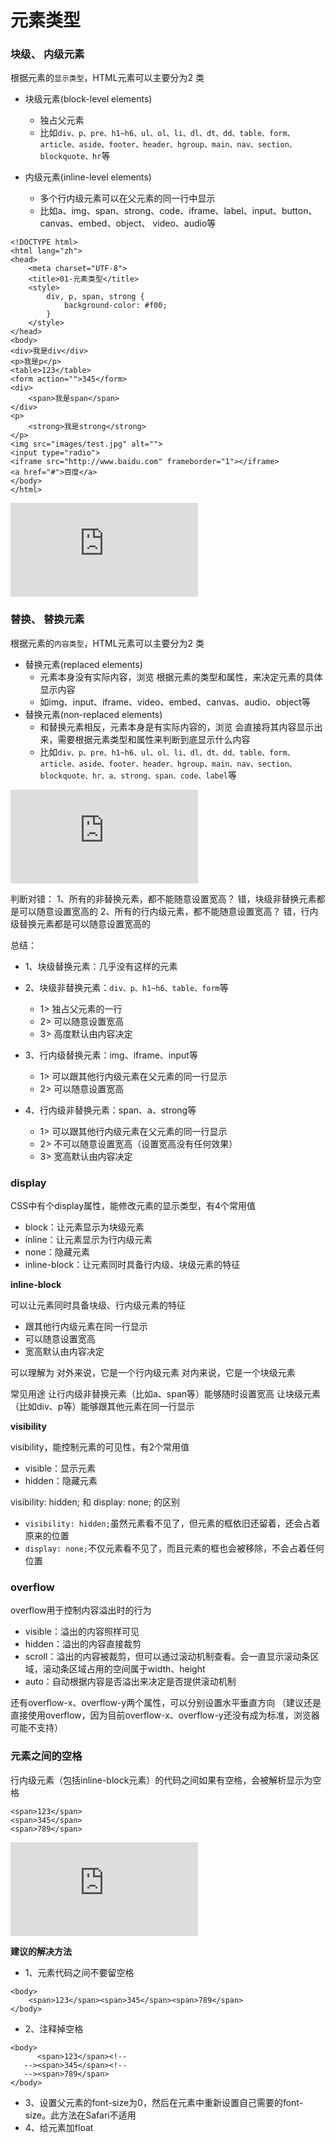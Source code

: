 # 元素类型

### 块级、 内级元素


根据元素的`显示类型`，HTML元素可以主要分为2 类

- 块级元素(block-level elements)
	- 独占父元素  
	- 比如`div、p、pre、h1~h6、ul、ol、li、dl、dt、dd、table、form、article、aside、footer、header、hgroup、main、nav、section、blockquote、hr`等

-  内级元素(inline-level elements)
	- 多个行内级元素可以在父元素的同一行中显示
	- 比如a、img、span、strong、code、iframe、label、input、button、canvas、embed、object、 video、audio等

 
```
<!DOCTYPE html>
<html lang="zh">
<head>
    <meta charset="UTF-8">
    <title>01-元素类型</title>
    <style>
        div, p, span, strong {
            background-color: #f00;
        }
    </style>
</head>
<body>
<div>我是div</div>
<p>我是p</p>
<table>123</table>
<form action="">345</form>
<div>
    <span>我是span</span>
</div>
<p>
    <strong>我是strong</strong>
</p>
<img src="images/test.jpg" alt="">
<input type="radio">
<iframe src="http://www.baidu.com" frameborder="1"></iframe>
<a href="#">百度</a>
</body>
</html>
```

![](https://github.com/SunshineBrother/HTML-CSS-JS/blob/master/CSS/元素类型/显示类型.md)


### 替换、 替换元素

根据元素的`内容类型`，HTML元素可以主要分为2 类
- 替换元素(replaced elements)
	- 元素本身没有实际内容，浏览 根据元素的类型和属性，来决定元素的具体显示内容
	-  如img、input、iframe、video、embed、canvas、audio、object等
-  替换元素(non-replaced elements)
	- 和替换元素相反，元素本身是有实际内容的，浏览 会直接将其内容显示出来，需要根据元素类型和属性来判断到底显示什么内容
	- 比如`div、p、pre、h1~h6、ul、ol、li、dl、dt、dd、table、form、article、aside、footer、header、hgroup、main、nav、section、blockquote、hr、a、strong、span、code、label`等


![](https://github.com/SunshineBrother/HTML-CSS-JS/blob/master/CSS/元素类型/总结.md)

判断对错：
1、所有的非替换元素，都不能随意设置宽高？ 错，块级非替换元素都是可以随意设置宽高的
2、所有的行内级元素，都不能随意设置宽高？ 错，行内级替换元素都是可以随意设置宽高的

总结：
- 1、块级替换元素：几乎没有这样的元素

- 2、块级非替换元素：`div、p、h1~h6、table、form`等
	- 1> 独占父元素的一行
	- 2> 可以随意设置宽高
	- 3> 高度默认由内容决定

- 3、行内级替换元素：img、iframe、input等
	- 1> 可以跟其他行内级元素在父元素的同一行显示
	- 2> 可以随意设置宽高

- 4、行内级非替换元素：span、a、strong等
	- 1> 可以跟其他行内级元素在父元素的同一行显示
	- 2> 不可以随意设置宽高（设置宽高没有任何效果）
	- 3> 宽高默认由内容决定


### display

CSS中有个display属性，能修改元素的显示类型，有4个常用值

- block：让元素显示为块级元素
- inline：让元素显示为行内级元素
- none：隐藏元素
- inline-block：让元素同时具备行内级、块级元素的特征

**inline-block**

可以让元素同时具备块级、行内级元素的特征
- 跟其他行内级元素在同一行显示
- 可以随意设置宽高
- 宽高默认由内容决定



可以理解为
对外来说，它是一个行内级元素
对内来说，它是一个块级元素

常见用途
让行内级非替换元素（比如a、span等）能够随时设置宽高
让块级元素（比如div、p等）能够跟其他元素在同一行显示




**visibility**

visibility，能控制元素的可见性，有2个常用值
- visible：显示元素
- hidden：隐藏元素


visibility: hidden; 和 display: none; 的区别
- `visibility: hidden;`虽然元素看不见了，但元素的框依旧还留着，还会占着原来的位置
- `display: none;`不仅元素看不见了，而且元素的框也会被移除，不会占着任何位置




### overflow

overflow用于控制内容溢出时的行为
- visible：溢出的内容照样可见
- hidden：溢出的内容直接裁剪
- scroll：溢出的内容被裁剪，但可以通过滚动机制查看。会一直显示滚动条区域，滚动条区域占用的空间属于width、height
- auto：自动根据内容是否溢出来决定是否提供滚动机制

还有overflow-x、overflow-y两个属性，可以分别设置水平垂直方向
（建议还是直接使用overflow，因为目前overflow-x、overflow-y还没有成为标准，浏览器可能不支持）


### 元素之间的空格


行内级元素（包括inline-block元素）的代码之间如果有空格，会被解析显示为空格

```
<span>123</span>
<span>345</span>
<span>789</span>
```
![](https://github.com/SunshineBrother/HTML-CSS-JS/blob/master/CSS/元素类型/空格.md)


**建议的解决方法**
- 1、元素代码之间不要留空格
```
<body>
    <span>123</span><span>345</span><span>789</span>
</body>
```
- 2、注释掉空格

```
<body>  
      <span>123</span><!--
   --><span>345</span><!--
   --><span>789</span>
</body>
```

- 3、设置父元素的font-size为0，然后在元素中重新设置自己需要的font-size。此方法在Safari不适用
- 4、给元素加float























